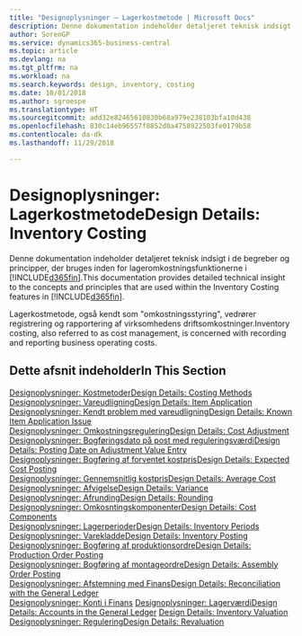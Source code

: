 ```yaml
---
title: "Designoplysninger – Lagerkostmetode | Microsoft Docs"
description: Denne dokumentation indeholder detaljeret teknisk indsigt i de begreber og principper, der bruges inden for lageromkostningsfunktionerne i Business Central.
author: SorenGP
ms.service: dynamics365-business-central
ms.topic: article
ms.devlang: na
ms.tgt_pltfrm: na
ms.workload: na
ms.search.keywords: design, inventory, costing
ms.date: 10/01/2018
ms.author: sgroespe
ms.translationtype: HT
ms.sourcegitcommit: add32e82465610830b68a979e238103bfa10d438
ms.openlocfilehash: 830c14eb96557f8852d0a4758922503fe0179b58
ms.contentlocale: da-dk
ms.lasthandoff: 11/29/2018

---
```

# <a name="design-details-inventory-costing"></a><span data-ttu-id="158f6-103">Designoplysninger: Lagerkostmetode</span><span class="sxs-lookup"><span data-stu-id="158f6-103">Design Details: Inventory Costing</span></span>
<span data-ttu-id="158f6-104">Denne dokumentation indeholder detaljeret teknisk indsigt i de begreber og principper, der bruges inden for lageromkostningsfunktionerne i [!INCLUDE[d365fin](includes/d365fin_md.md)].</span><span class="sxs-lookup"><span data-stu-id="158f6-104">This documentation provides detailed technical insight to the concepts and principles that are used within the Inventory Costing features in [!INCLUDE[d365fin](includes/d365fin_md.md)].</span></span>  

<span data-ttu-id="158f6-105">Lagerkostmetode, også kendt som "omkostningsstyring", vedrører registrering og rapportering af virksomhedens driftsomkostninger.</span><span class="sxs-lookup"><span data-stu-id="158f6-105">Inventory costing, also referred to as cost management, is concerned with recording and reporting business operating costs.</span></span>  

## <a name="in-this-section"></a><span data-ttu-id="158f6-106">Dette afsnit indeholder</span><span class="sxs-lookup"><span data-stu-id="158f6-106">In This Section</span></span>  
[<span data-ttu-id="158f6-107">Designoplysninger: Kostmetoder</span><span class="sxs-lookup"><span data-stu-id="158f6-107">Design Details: Costing Methods</span></span>](design-details-costing-methods.md)  
[<span data-ttu-id="158f6-108">Designoplysninger: Vareudligning</span><span class="sxs-lookup"><span data-stu-id="158f6-108">Design Details: Item Application</span></span>](design-details-item-application.md)  
[<span data-ttu-id="158f6-109">Designoplysninger: Kendt problem med vareudligning</span><span class="sxs-lookup"><span data-stu-id="158f6-109">Design Details: Known Item Application Issue</span></span>](design-details-inventory-zero-level-open-item-ledger-entries.md)  
[<span data-ttu-id="158f6-110">Designoplysninger: Omkostningsregulering</span><span class="sxs-lookup"><span data-stu-id="158f6-110">Design Details: Cost Adjustment</span></span>](design-details-cost-adjustment.md)  
[<span data-ttu-id="158f6-111">Designoplysninger: Bogføringsdato på post med reguleringsværdi</span><span class="sxs-lookup"><span data-stu-id="158f6-111">Design Details: Posting Date on Adjustment Value Entry</span></span>](design-details-inventory-adjustment-value-entry-posting-date.md)  
[<span data-ttu-id="158f6-112">Designoplysninger: Bogføring af forventet kostpris</span><span class="sxs-lookup"><span data-stu-id="158f6-112">Design Details: Expected Cost Posting</span></span>](design-details-expected-cost-posting.md)  
[<span data-ttu-id="158f6-113">Designoplysninger: Gennemsnitlig kostpris</span><span class="sxs-lookup"><span data-stu-id="158f6-113">Design Details: Average Cost</span></span>](design-details-average-cost.md)  
[<span data-ttu-id="158f6-114">Designoplysninger: Afvigelse</span><span class="sxs-lookup"><span data-stu-id="158f6-114">Design Details: Variance</span></span>](design-details-variance.md)  
[<span data-ttu-id="158f6-115">Designoplysninger: Afrunding</span><span class="sxs-lookup"><span data-stu-id="158f6-115">Design Details: Rounding</span></span>](design-details-rounding.md)  
[<span data-ttu-id="158f6-116">Designoplysninger: Omkosntingskomponenter</span><span class="sxs-lookup"><span data-stu-id="158f6-116">Design Details: Cost Components</span></span>](design-details-cost-components.md)  
[<span data-ttu-id="158f6-117">Designoplysninger: Lagerperioder</span><span class="sxs-lookup"><span data-stu-id="158f6-117">Design Details: Inventory Periods</span></span>](design-details-inventory-periods.md)  
[<span data-ttu-id="158f6-118">Designoplysninger: Varekladde</span><span class="sxs-lookup"><span data-stu-id="158f6-118">Design Details: Inventory Posting</span></span>](design-details-inventory-posting.md)  
[<span data-ttu-id="158f6-119">Designoplysninger: Bogføring af produktionsordre</span><span class="sxs-lookup"><span data-stu-id="158f6-119">Design Details: Production Order Posting</span></span>](design-details-production-order-posting.md)  
[<span data-ttu-id="158f6-120">Designoplysninger: Bogføring af montageordre</span><span class="sxs-lookup"><span data-stu-id="158f6-120">Design Details: Assembly Order Posting</span></span>](design-details-assembly-order-posting.md)  
[<span data-ttu-id="158f6-121">Designoplysninger: Afstemning med Finans</span><span class="sxs-lookup"><span data-stu-id="158f6-121">Design Details: Reconciliation with the General Ledger</span></span>](design-details-reconciliation-with-the-general-ledger.md)  
<span data-ttu-id="158f6-122">[Designoplysninger: Konti i Finans](design-details-accounts-in-the-general-ledger.md)
[Designoplysninger: Lagerværdi](design-details-inventory-valuation.md)</span><span class="sxs-lookup"><span data-stu-id="158f6-122">[Design Details: Accounts in the General Ledger](design-details-accounts-in-the-general-ledger.md)
[Design Details: Inventory Valuation](design-details-inventory-valuation.md)</span></span>  
[<span data-ttu-id="158f6-123">Designoplysninger: Regulering</span><span class="sxs-lookup"><span data-stu-id="158f6-123">Design Details: Revaluation</span></span>](design-details-revaluation.md)

